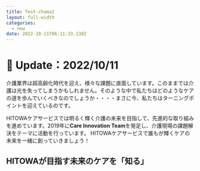 ```yaml
---
title: Test-chama2
layout: full-width
categories:
  - new
date: 2022-10-11T06:11:33.130Z
---
```

###### <h1 class="black-600 text-right text-xs"> 🔄 Update：2022/10/11</h1>





<div class="w-full h-screen bg-no-repeat bg-center bg-contain"style = "background-image:url('images/new.png')"></div>



介護業界は超高齢化時代を迎え、様々な課題に直面しています。このままでは介護は光を失ってしまうかもしれません。そのような中で私たちはどのようなケアの道を歩んでいくべきなのでしょうか・・・・まさに今、私たちはターニングポイントを迎えているのです。

HITOWAケアサービスでは明るく輝く介護の未来を目指して、先進的な取り組みを進めています。2019年に**Care Innovation Team**を発足し、介護現場の課題解決をテーマに活動を行っています。 HITOWAケアサービスで誰もが輝くケアの未来を一緒に創っていきましょう！

<div class="bg-blue-300 bg-opacity-50 p-2 w-full h-full"> <h2 class="text-black-600 text-left text-base font-bold">HITOWAが目指す未来のケアを「知る」</h2>